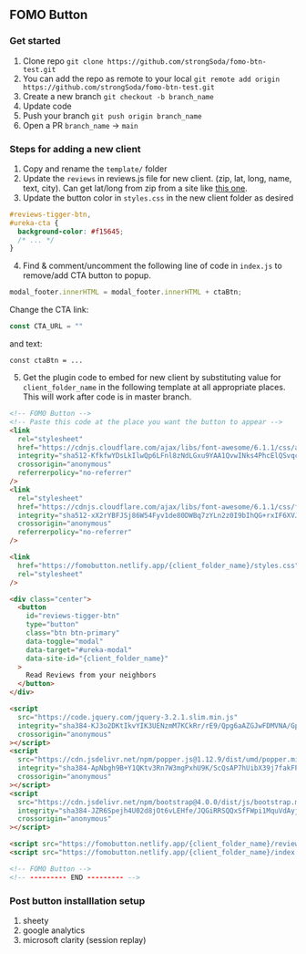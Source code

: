 ## FOMO Button

### Get started

1. Clone repo `git clone https://github.com/strongSoda/fomo-btn-test.git`
2. You can add the repo as remote to your local `git remote add origin https://github.com/strongSoda/fomo-btn-test.git`
3. Create a new branch `git checkout -b branch_name`
4. Update code
5. Push your branch `git push origin branch_name`
6. Open a PR `branch_name` -> `main`

### Steps for adding a new client

1. Copy and rename the `template/` folder
2. Update the `reviews` in reviews.js file for new client. (zip, lat, long, name, text, city). Can get lat/long from zip from a site like [this one](https://www.freemaptools.com/convert-us-zip-code-to-lat-lng.htm).
3. Update the button color in `styles.css` in the new client folder as desired

```css
#reviews-tigger-btn,
#ureka-cta {
  background-color: #f15645;
  /* ... */
}
```

4. Find & comment/uncomment the following line of code in `index.js` to remove/add CTA button to popup.

```javascript
modal_footer.innerHTML = modal_footer.innerHTML + ctaBtn;
```

Change the CTA link:

```javascript
const CTA_URL = ""
```

and text:
```
const ctaBtn = ...
```

5. Get the plugin code to embed for new client by substituting value for `client_folder_name` in the following template at all appropriate places. This will work after code is in master branch.

```html
<!-- FOMO Button -->
<!-- Paste this code at the place you want the button to appear -->
<link
  rel="stylesheet"
  href="https://cdnjs.cloudflare.com/ajax/libs/font-awesome/6.1.1/css/all.min.css"
  integrity="sha512-KfkfwYDsLkIlwQp6LFnl8zNdLGxu9YAA1QvwINks4PhcElQSvqcyVLLD9aMhXd13uQjoXtEKNosOWaZqXgel0g=="
  crossorigin="anonymous"
  referrerpolicy="no-referrer"
/>
<link
  rel="stylesheet"
  href="https://cdnjs.cloudflare.com/ajax/libs/font-awesome/6.1.1/css/fontawesome.min.css"
  integrity="sha512-xX2rYBFJSj86W54Fyv1de80DWBq7zYLn2z0I9bIhQG+rxIF6XVJUpdGnsNHWRa6AvP89vtFupEPDP8eZAtu9qA=="
  crossorigin="anonymous"
  referrerpolicy="no-referrer"
/>

<link
  href="https://fomobutton.netlify.app/{client_folder_name}/styles.css"
  rel="stylesheet"
/>

<div class="center">
  <button
    id="reviews-tigger-btn"
    type="button"
    class="btn btn-primary"
    data-toggle="modal"
    data-target="#ureka-modal"
    data-site-id="{client_folder_name}"
  >
    Read Reviews from your neighbors
  </button>
</div>

<script
  src="https://code.jquery.com/jquery-3.2.1.slim.min.js"
  integrity="sha384-KJ3o2DKtIkvYIK3UENzmM7KCkRr/rE9/Qpg6aAZGJwFDMVNA/GpGFF93hXpG5KkN"
  crossorigin="anonymous"
></script>
<script
  src="https://cdn.jsdelivr.net/npm/popper.js@1.12.9/dist/umd/popper.min.js"
  integrity="sha384-ApNbgh9B+Y1QKtv3Rn7W3mgPxhU9K/ScQsAP7hUibX39j7fakFPskvXusvfa0b4Q"
  crossorigin="anonymous"
></script>
<script
  src="https://cdn.jsdelivr.net/npm/bootstrap@4.0.0/dist/js/bootstrap.min.js"
  integrity="sha384-JZR6Spejh4U02d8jOt6vLEHfe/JQGiRRSQQxSfFWpi1MquVdAyjUar5+76PVCmYl"
  crossorigin="anonymous"
></script>

<script src="https://fomobutton.netlify.app/{client_folder_name}/reviews.js"></script>
<script src="https://fomobutton.netlify.app/{client_folder_name}/index.js"></script>

<!-- FOMO Button -->
<!-- --------- END --------- -->
```

### Post button installlation setup

1. sheety
2. google analytics
3. microsoft clarity (session replay)
